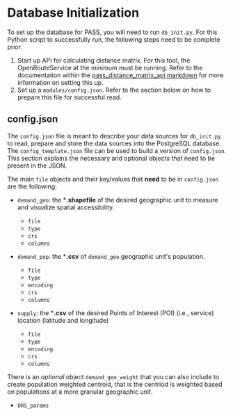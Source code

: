 # Database Initialization

To set up the database for PASS, you will need to run `db_init.py`. For this Python script to successfully run, the following steps need to be complete prior.

1. Start up API for calculating distance matrix. For this tool, the OpenRouteService at the minimum must be running. Refer to the documentation within the [pass_distance_matrix_api markdown](/pass_distance_matrix_api.md) for more information on setting this up.
2. Set up a `modules/config.json`. Refer to the section below on how to prepare this file for successful read.

## config.json

The `config.json` file is meant to describe your data sources for `db_init.py` to read, prepare and store the data sources into the PostgreSQL database. The `config_template.json` file can be used to build a version of `config.json`. This section explains the necessary and optional objects that need to be present in the JSON.

The main `file` objects and their key/values that **need** to be in `config.json` are the following:

- `demand_geo`: the ***.shapefile** of the desired geographic unit to measure and visualize spatial accessibility.
  - `file`
  - `type`
  - `crs`
  - `columns`
  
  
- `demand_pop`: the ***.csv** of `demand_geo` geographic unit's population.
  - `file`
  - `type`
  - `encoding`
  - `crs`
  - `columns` 


- `supply`: the ***.csv** of the desired Points of Interest (POI) (i.e., service) location (latitude and longitude)
  - `file`
  - `type`
  - `encoding`
  - `crs`
  - `columns`

There is an *optional* object `demand_geo_weight` that you can also include to create population weighted centroid, that is the centriod is weighted based on populations at a more granular geographic unit.

- `ORS_params`


```


```
